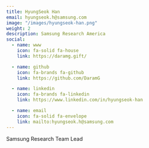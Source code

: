 ```yaml
---
title: HyungSeok Han
email: hyungseok.h@samsung.com
image: "/images/hyungseok-han.png"
weight: 2
description: Samsung Research America
social:
  - name: www
    icon: fa-solid fa-house
    link: https://daramg.gift/

  - name: github
    icon: fa-brands fa-github
    link: https://github.com/DaramG

  - name: linkedin
    icon: fa-brands fa-linkedin
    link: https://www.linkedin.com/in/hyungseok-han

  - name: email
    icon: fa-solid fa-envelope
    link: mailto:hyungseok.h@samsung.com
---
```


Samsung Research Team Lead
